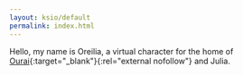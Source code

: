 ```yaml
---
layout: ksio/default
permalink: index.html
---
```


Hello, my name is Oreilia, a virtual character for the home of [Ourai](https://ourai.ws/){:target="_blank"}{:rel="external nofollow"} and Julia.
